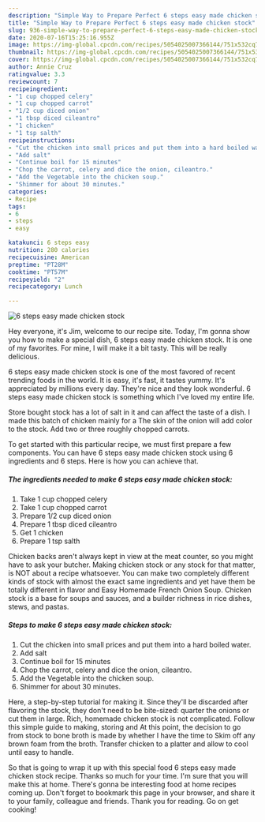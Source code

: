 ```yaml
---
description: "Simple Way to Prepare Perfect 6 steps easy made chicken stock"
title: "Simple Way to Prepare Perfect 6 steps easy made chicken stock"
slug: 936-simple-way-to-prepare-perfect-6-steps-easy-made-chicken-stock
date: 2020-07-16T15:25:16.955Z
image: https://img-global.cpcdn.com/recipes/5054025007366144/751x532cq70/6-steps-easy-made-chicken-stock-recipe-main-photo.jpg
thumbnail: https://img-global.cpcdn.com/recipes/5054025007366144/751x532cq70/6-steps-easy-made-chicken-stock-recipe-main-photo.jpg
cover: https://img-global.cpcdn.com/recipes/5054025007366144/751x532cq70/6-steps-easy-made-chicken-stock-recipe-main-photo.jpg
author: Annie Cruz
ratingvalue: 3.3
reviewcount: 7
recipeingredient:
- "1 cup chopped celery"
- "1 cup chopped carrot"
- "1/2 cup diced onion"
- "1 tbsp diced cileantro"
- "1 chicken"
- "1 tsp salth"
recipeinstructions:
- "Cut the chicken into small prices and put them into a hard boiled water."
- "Add salt"
- "Continue boil for 15 minutes"
- "Chop the carrot, celery and dice the onion, cileantro."
- "Add the Vegetable into the chicken soup."
- "Shimmer for about 30 minutes."
categories:
- Recipe
tags:
- 6
- steps
- easy

katakunci: 6 steps easy 
nutrition: 280 calories
recipecuisine: American
preptime: "PT28M"
cooktime: "PT57M"
recipeyield: "2"
recipecategory: Lunch

---
```



![6 steps easy made chicken stock](https://img-global.cpcdn.com/recipes/5054025007366144/751x532cq70/6-steps-easy-made-chicken-stock-recipe-main-photo.jpg)

Hey everyone, it's Jim, welcome to our recipe site. Today, I'm gonna show you how to make a special dish, 6 steps easy made chicken stock. It is one of my favorites. For mine, I will make it a bit tasty. This will be really delicious.

6 steps easy made chicken stock is one of the most favored of recent trending foods in the world. It is easy, it's fast, it tastes yummy. It's appreciated by millions every day. They're nice and they look wonderful. 6 steps easy made chicken stock is something which I've loved my entire life.

Store bought stock has a lot of salt in it and can affect the taste of a dish. I made this batch of chicken mainly for a The skin of the onion will add color to the stock. Add two or three roughly chopped carrots.


To get started with this particular recipe, we must first prepare a few components. You can have 6 steps easy made chicken stock using 6 ingredients and 6 steps. Here is how you can achieve that.

<!--inarticleads1-->

##### The ingredients needed to make 6 steps easy made chicken stock:

1. Take 1 cup chopped celery
1. Take 1 cup chopped carrot
1. Prepare 1/2 cup diced onion
1. Prepare 1 tbsp diced cileantro
1. Get 1 chicken
1. Prepare 1 tsp salth


Chicken backs aren&#39;t always kept in view at the meat counter, so you might have to ask your butcher. Making chicken stock or any stock for that matter, is NOT about a recipe whatsoever. You can make two completely different kinds of stock with almost the exact same ingredients and yet have them be totally different in flavor and Easy Homemade French Onion Soup. Chicken stock is a base for soups and sauces, and a builder richness in rice dishes, stews, and pastas. 

<!--inarticleads2-->

##### Steps to make 6 steps easy made chicken stock:

1. Cut the chicken into small prices and put them into a hard boiled water.
1. Add salt
1. Continue boil for 15 minutes
1. Chop the carrot, celery and dice the onion, cileantro.
1. Add the Vegetable into the chicken soup.
1. Shimmer for about 30 minutes.


Here, a step-by-step tutorial for making it. Since they&#39;ll be discarded after flavoring the stock, they don&#39;t need to be bite-sized: quarter the onions or cut them in large. Rich, homemade chicken stock is not complicated. Follow this simple guide to making, storing and At this point, the decision to go from stock to bone broth is made by whether I have the time to Skim off any brown foam from the broth. Transfer chicken to a platter and allow to cool until easy to handle. 

So that is going to wrap it up with this special food 6 steps easy made chicken stock recipe. Thanks so much for your time. I'm sure that you will make this at home. There's gonna be interesting food at home recipes coming up. Don't forget to bookmark this page in your browser, and share it to your family, colleague and friends. Thank you for reading. Go on get cooking!
